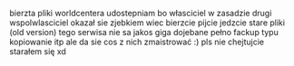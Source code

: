 bierzta pliki worldcentera udostepniam bo własciciel w zasadzie drugi wspolwlasciciel okazał sie zjebkiem wiec 
bierzcie pijcie jedzcie stare pliki (old version)  tego serwisa 
nie sa jakos giga dojebane pełno fackup typu kopiowanie itp  ale da sie cos z nich zmaistrować :)  pls nie chejtujcie starałem się xd

